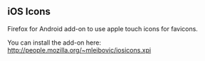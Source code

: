 ## iOS Icons

Firefox for Android add-on to use apple touch icons for favicons.

You can install the add-on here: http://people.mozilla.org/~mleibovic/iosicons.xpi
